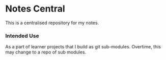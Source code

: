 # Notes Central

This is a centralised repository for my notes.

### Intended Use

As a part of learner projects that I build as git sub-modules. Overtime, this may change to a repo of sub modules.
